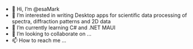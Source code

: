 - 👋 Hi, I’m @esaMark
- 👀 I’m interested in writing Desktop apps for scientific data processing of spectra, diffraction patterns and 2D data
- 🌱 I’m currently learning C# and .NET MAUI
- 💞️ I’m looking to collaborate on ...
- 📫 How to reach me ...

<!---
esaMark/esaMark is a ✨ special ✨ repository because its `README.md` (this file) appears on your GitHub profile.
You can click the Preview link to take a look at your changes.
--->
